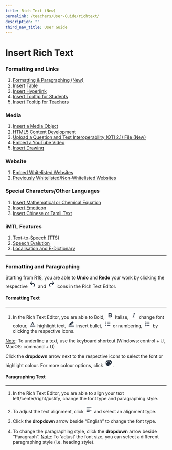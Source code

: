 ```yaml
---
title: Rich Text (New)
permalink: /teachers/User-Guide/richtext/
description: ""
third_nav_title: User Guide
---
```

# Insert Rich Text
### Formatting and Links
1. [Formatting & Paragraphing (New)](#Formatting)
2. [Insert Table](/TeachersUG/InsertTable/)
3. [Insert Hyperlink](/TeachersUG/InsertHyperlink/)
4. [Insert Tooltip for Students](/TeachersUG/InsertStudentTooltip/)
5. [Insert Tooltip for Teachers](/TeachersUG/InsertTeachingAction/)

### Media

1. [Insert a Media Object](#introduction)
2. [HTML5 Content Development](#paragraph1)
3. [Upload a Question and Test Interoperability (QTI 2.1) File (New)](#paragraph2)
4. [Embed a YouTube Video](#paragraph3)
5. [Insert Drawing](#paragraph3)

### Website
1. [Embed Whitelisted Websites](#introduction)
2. [Previously Whitelisted/Non-Whitelisted Websites](#paragraph1)

### Special Characters/Other Languages
1. [Insert Mathematical or Chemical Equation](#introduction)
2. [Insert Emoticon](#paragraph1)
3. [Insert Chinese or Tamil Text](#paragraph2)

### iMTL Features
1. [Text-to-Speech (TTS)](#introduction)
2. [Speech Evalution](#paragraph1)
3. [Localisation and E-Dictionary](#paragraph2)

<hr>

### Formatting and Paragraphing<a name="Formatting"></a> 
Starting from R18, you are able to <strong>Undo</strong> and <strong>Redo</strong> your work by clicking the respective <img src="/images/Media/Icons/Undo.svg" style="width:5%; display: inline;"/>  and <img src="/images/Media/Icons/Redo.svg" style="width:5%; display: inline;"/> icons in the Rich Text Editor.

#### Formatting Text
<hr>

1. In the Rich Text Editor, you are able to Bold,
<img src="/images/Media/Icons/Bold.svg" style="width:5%; display: inline;"/> Italise, 
<img src="/images/Media/Icons/Italise.svg" style="width:5%; display: inline;"/> change font colour, 
<img src="/images/Media/Icons/FontColour.svg" style="width:5%; display: inline;"/> highlight text, <img src="/images/Media/Icons/Highlight.svg" style="width:5%; display: inline;"/>
insert bullet, <img src="/images/Media/Icons/Bullet.svg" style="width:5%; display: inline;"/> or numbering, <img src="/images/Media/Icons/Numbering.svg" style="width:5%; display: inline;"/> by clicking the respective icons.







<u>Note</u>: To underline a text, use the keyboard shortcut (Windows: control + U, MacOS: command + U)

Click the <strong>dropdown</strong> arrow next to the respective icons to select the font or highlight colour. For more colour options, click <img src="/images/Media/Icons/Drawing.png" style="width:5%; display: inline;"/>.

#### Paragraphing Text
<hr>

1. In the Rich Text Editor, you are able to align your text left/center/right/justify, change the font type and paragraphing style.

2. To adjust the text alignment, click <img src="/images/Media/Icons/TextAlign.svg" style="width:24px; display: inline;"/>
and select an alignment type.

3. Click the <strong>dropdown</strong> arrow beside “English” to change the font type.

4. To change the paragraphing style, click the <strong>dropdown</strong> arrow beside “Paragraph”.
<u>Note</u>: To ‘adjust’ the font size, you can select a different paragraphing style (i.e. heading style).